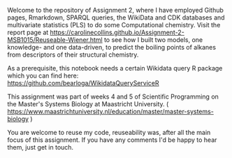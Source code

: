 Welcome to the repository of Assignment 2, where I have employed
Github pages, Rmarkdown, SPARQL queries, the WikiData and CDK databases and multivariate statistics (PLS) to do some 
Computational chemistry. 
Visit the report page at 
https://carolinecollins.github.io/Assignment-2-MSB1015/Reuseable-Wiener.html
to see how I built two models, one knowledge- and one data-driven, to predict the boiling points of alkanes from descriptors of their structural chemistry.

As a prerequisite, this notebook needs a certain Wikidata query R package which you can find here:
https://github.com/bearloga/WikidataQueryServiceR

This assignment was part of weeks 4 and 5 of Scientific Programming on the Master's Systems Biology at Maastricht University.
( https://www.maastrichtuniversity.nl/education/master/master-systems-biology )

You are welcome to reuse my code, reuseability was, after all the main focus of this assignment. 
If you have any comments I'd be happy to hear them, just get in touch.
